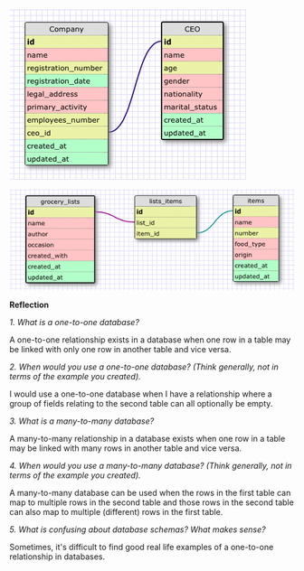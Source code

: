 ![One-to-One Relationship Database Schema Design](imgs/one2one.png "One-to-One Relationship")

![Many-to-Many Relationship Database Schema Design](imgs/many2many.png "Many-to-Many Relationship")

**Reflection**

*1. What is a one-to-one database?*

A one-to-one relationship exists in a database when one row in a table may be linked with only one row in another table and vice versa.

*2. When would you use a one-to-one database? (Think generally, not in terms of the example you created).*

I would use a one-to-one database when I have a relationship where a group of fields relating to the second table can all optionally be empty.

*3. What is a many-to-many database?*

A many-to-many relationship in a database exists when one row in a table may be linked with many rows in another table and vice versa.

*4. When would you use a many-to-many database? (Think generally, not in terms of the example you created).*

A many-to-many database can be used when the rows in the first table can map to multiple rows in the second table and those rows in the second table can also map to multiple (different) rows in the first table.

*5. What is confusing about database schemas? What makes sense?*

Sometimes, it's difficult to find good real life examples of a one-to-one relationship in databases.

